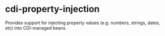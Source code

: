 cdi-property-injection
======================

Provides support for injecting property values (e.g. numbers, strings, dates, 
etc) into CDI-managed beans.